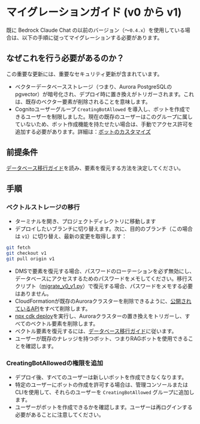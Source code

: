 # マイグレーションガイド (v0 から v1)

既に Bedrock Claude Chat の以前のバージョン（〜`0.4.x`）を使用している場合は、以下の手順に従ってマイグレーションする必要があります。

## なぜこれを行う必要があるのか？

この重要な更新には、重要なセキュリティ更新が含まれています。

- ベクターデータベースストレージ（つまり、Aurora PostgreSQLのpgvector）が暗号化され、デプロイ時に置き換えがトリガーされます。これは、既存のベクター要素が削除されることを意味します。
- Cognitoユーザーグループ `CreatingBotAllowed` を導入し、ボットを作成できるユーザーを制限しました。現在の既存のユーザーはこのグループに属していないため、ボット作成機能を持たせたい場合は、手動でアクセス許可を追加する必要があります。詳細は：[ボットのカスタマイズ](../../README.md#bot-personalization)

## 前提条件

[データベース移行ガイド](./DATABASE_MIGRATION_es-ES_ja-JP.md)を読み、要素を復元する方法を決定してください。

## 手順

### ベクトルストレージの移行

- ターミナルを開き、プロジェクトディレクトリに移動します
- デプロイしたいブランチに切り替えます。次に、目的のブランチ（この場合は `v1`）に切り替え、最新の変更を取得します：

```sh
git fetch
git checkout v1
git pull origin v1
```

- DMSで要素を復元する場合、パスワードのローテーションを必ず無効にし、データベースにアクセスするためのパスワードをメモしてください。移行スクリプト（[migrate_v0_v1.py](./migrate_v0_v1.py)）で復元する場合、パスワードをメモする必要はありません。
- CloudFormationが既存のAuroraクラスターを削除できるように、[公開されているAPI](../PUBLISH_API_es-ES_ja-JP.md)をすべて削除します。
- [npx cdk deploy](../README.md#deploy-using-cdk)を実行し、Auroraクラスターの置き換えをトリガーし、すべてのベクトル要素を削除します。
- ベクトル要素を復元するには、[データベース移行ガイド](./DATABASE_MIGRATION_es-ES_ja-JP.md)に従います。
- ユーザーが既存のナレッジを持つボット、つまりRAGボットを使用できることを確認します。

### CreatingBotAllowedの権限を追加

- デプロイ後、すべてのユーザーは新しいボットを作成できなくなります。
- 特定のユーザーにボットの作成を許可する場合は、管理コンソールまたはCLIを使用して、それらのユーザーを `CreatingBotAllowed` グループに追加します。
- ユーザーがボットを作成できるかを確認します。ユーザーは再ログインする必要があることに注意してください。